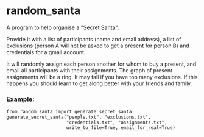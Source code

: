 # random_santa
A program to help organise a "Secret Santa".

Provide it with a list of participants (name and email address), a list of
exclusions (person A will not be asked to get a present for person B) and
credentials for a gmail account.

It will randomly assign each person another for whom to buy a present, and
email all participants with their assignments. The graph of present
assignments will be a ring. It may fail if you have too many exclusions. If
this happens you should learn to get along better with your friends and
family.

### Example:
```
from random_santa import generate_secret_santa
generate_secret_santa("people.txt", "exclusions.txt",
                      "credentials.txt", "assignments.txt",
                      write_to_file=True, email_for_real=True)
```
